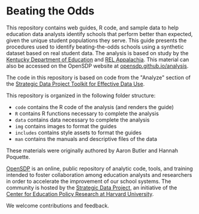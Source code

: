 # Beating the Odds

This repository contains web guides, R code, and sample data to help education data analysts identify schools that perform better than expected, given the unique student populations they serve. This guide presents the procedures used to identify beating-the-odds schools using a synthetic dataset based on real student data. The analysis is based on study by the [Kentucky Department of Education](https://education.ky.gov/) and [REL Appalachia](https://ies.ed.gov/ncee/edlabs/regions/appalachia/). This material can also be accessed on the OpenSDP website at [opensdp.github.io/analysis](https://opensdp.github.io/analysis).

The code in this repository is based on code from the "Analyze" section of the [Strategic Data Project Toolkit for Effective Data Use](https://sdp.cepr.harvard.edu/toolkit-effective-data-use).

This repository is organized in the following folder structure:

- `code` contains the R code of the analysis (and renders the guide)
- `R` contains R functions necessary to complete the analysis
- `data` contains data necessary to complete the analysis
- `img` contains images to format the guides
- `includes` contains style assets to format the guides
- `man` contains the manuals and descriptive files of the data

These materials were originally authored by Aaron Butler and Hannah Poquette.

[OpenSDP](https://opensdp.github.io) is an online, public repository of analytic code, tools, and training intended to foster collaboration among education analysts and researchers in order to accelerate the improvement of our school systems. The community is hosted by the [Strategic Data Project](https://sdp.cepr.harvard.edu), an initiative of the [Center for Education Policy Research at Harvard University](https://cepr.harvard.edu).

We welcome contributions and feedback.

